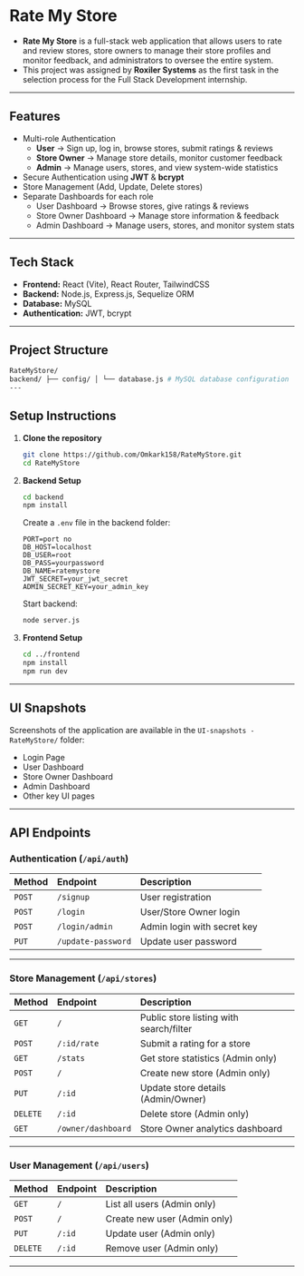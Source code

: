 # Rate My Store

* **Rate My Store** is a full-stack web application that allows users to rate and review stores, store owners to manage their store profiles and monitor feedback, and administrators to oversee the entire system.  
* This project was assigned by **Roxiler Systems** as the first task in the selection process for the Full Stack Development internship.

---

## Features

* Multi-role Authentication
  * **User** → Sign up, log in, browse stores, submit ratings & reviews  
  * **Store Owner** → Manage store details, monitor customer feedback  
  * **Admin** → Manage users, stores, and view system-wide statistics  
* Secure Authentication using **JWT** & **bcrypt**  
* Store Management (Add, Update, Delete stores)  
* Separate Dashboards for each role  
  * User Dashboard → Browse stores, give ratings & reviews  
  * Store Owner Dashboard → Manage store information & feedback  
  * Admin Dashboard → Manage users, stores, and monitor system stats  

---

## Tech Stack

* **Frontend:** React (Vite), React Router, TailwindCSS  
* **Backend:** Node.js, Express.js, Sequelize ORM  
* **Database:** MySQL  
* **Authentication:** JWT, bcrypt  

---

 ## Project Structure
```bash 
RateMyStore/
backend/ ├── config/ │ └── database.js # MySQL database configuration ├── controllers/ │ ├── authController.js # Authentication logic │ ├── ownerController.js # Store owner operations │ ├── statsController.js # Statistics and analytics │ ├── storeController.js # Store management │ └── userController.js # User management ├── middleware/ │ └── auth.js # JWT authentication middleware ├── models/ │ ├── index.js # Sequelize models index │ ├── Rating.js # Rating model definition │ ├── Store.js # Store model definition │ └── User.js # User model definition ├── routes/ │ ├── auth.js # Authentication routes │ ├── owner.js # Store owner routes │ ├── stats.js # Statistics routes │ ├── stores.js # Store management routes │ └── users.js # User management routes ├── .env # Environment variables ├── package.json # Dependencies and scripts └── package-lock.json # Dependency lock file frontend/ ├── src/ │ ├── assets/ # Static assets │ ├── components/ │ │ ├── FilterSort.jsx # Search and filter functionality │ │ ├── Layout.jsx # Application layout wrapper │ │ ├── ProtectedRoute.jsx # Route protection component │ │ ├── RatingButtons.jsx # Star rating interface │ │ ├── StoreForm.jsx # Store creation/editing form │ │ └── UserForm.jsx # User management form │ ├── pages/ │ │ ├── AdminDashboard.jsx # Admin management interface │ │ ├── Home.jsx # Landing page │ │ ├── Login.jsx # Authentication page │ │ ├── OwnerDashboard.jsx # Store owner interface │ │ ├── Register.jsx # User registration │ │ └── UserDashboard.jsx # Customer interface │ ├── utils/ │ ├── App.jsx # Main application component │ ├── index.css # Global styles │ └── main.jsx # Application entry point ├── public/ # Public assets ├── package.json # Frontend dependencies └── vite.config.js # Vite configuration
---
```
## Setup Instructions

1. **Clone the repository**
    ```bash
    git clone https://github.com/Omkark158/RateMyStore.git
    cd RateMyStore
    ```

2. **Backend Setup**
    ```bash
    cd backend
    npm install
    ```

    Create a `.env` file in the backend folder:
    ```
    PORT=port no
    DB_HOST=localhost
    DB_USER=root
    DB_PASS=yourpassword
    DB_NAME=ratemystore
    JWT_SECRET=your_jwt_secret
    ADMIN_SECRET_KEY=your_admin_key
    ```

    Start backend:
    ```bash
    node server.js

3. **Frontend Setup**
    ```bash
    cd ../frontend
    npm install
    npm run dev
    ```

---
## UI Snapshots

Screenshots of the application are available in the `UI-snapshots - RateMyStore/` folder:

* Login Page  
* User Dashboard  
* Store Owner Dashboard  
* Admin Dashboard  
* Other key UI pages  

---

## API Endpoints

### Authentication (`/api/auth`)

| Method | Endpoint            | Description                      |
| :----- | :------------------ | :------------------------------- |
| `POST` | `/signup`           | User registration                |
| `POST` | `/login`            | User/Store Owner login           |
| `POST` | `/login/admin`      | Admin login with secret key      |
| `PUT`  | `/update-password`  | Update user password             |

---

### Store Management (`/api/stores`)

| Method | Endpoint                 | Description                              |
| :----- | :----------------------- | :--------------------------------------- |
| `GET`  | `/`                      | Public store listing with search/filter  |
| `POST` | `/:id/rate`              | Submit a rating for a store              |
| `GET`  | `/stats`                 | Get store statistics (Admin only)        |
| `POST` | `/`                      | Create new store (Admin only)            |
| `PUT`  | `/:id`                   | Update store details (Admin/Owner)       |
| `DELETE` | `/:id`                 | Delete store (Admin only)                |
| `GET`  | `/owner/dashboard`       | Store Owner analytics dashboard          |

---

### User Management (`/api/users`)

| Method | Endpoint     | Description                 |
| :----- | :----------- | :-------------------------- |
| `GET`  | `/`          | List all users (Admin only) |
| `POST` | `/`          | Create new user (Admin only)|
| `PUT`  | `/:id`       | Update user (Admin only)    |
| `DELETE` | `/:id`     | Remove user (Admin only)    |


---
